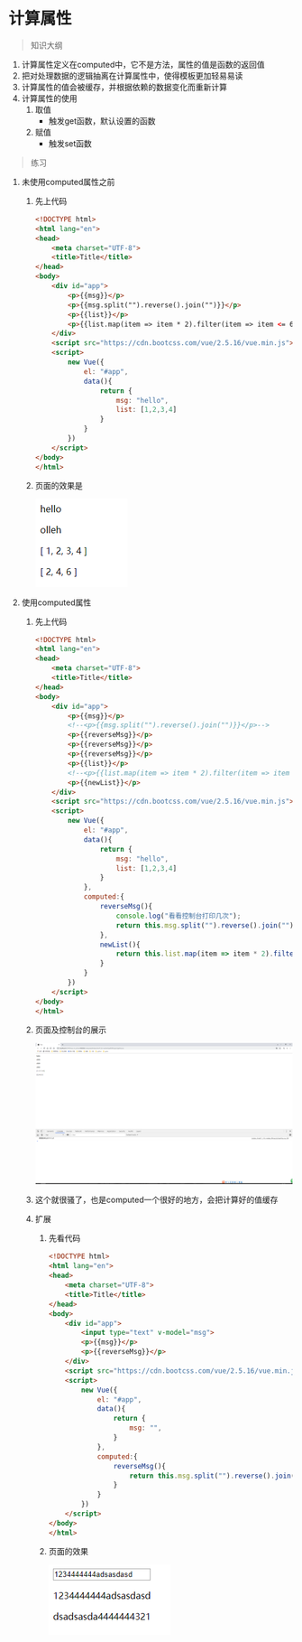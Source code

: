 # 计算属性

> 知识大纲
1. 计算属性定义在computed中，它不是方法，属性的值是函数的返回值
2. 把对处理数据的逻辑抽离在计算属性中，使得模板更加轻易易读
3. 计算属性的值会被缓存，并根据依赖的数据变化而重新计算
4. 计算属性的使用
    1. 取值
        * 触发get函数，默认设置的函数
    2. 赋值
        * 触发set函数
        
> 练习
1. 未使用computed属性之前
    1. 先上代码
        ```html
        <!DOCTYPE html>
        <html lang="en">
        <head>
            <meta charset="UTF-8">
            <title>Title</title>
        </head>
        <body>
            <div id="app">
                <p>{{msg}}</p>
                <p>{{msg.split("").reverse().join("")}}</p>
                <p>{{list}}</p>
                <p>{{list.map(item => item * 2).filter(item => item <= 6)}}</p>
            </div>
            <script src="https://cdn.bootcss.com/vue/2.5.16/vue.min.js"></script>
            <script>
                new Vue({
                    el: "#app",
                    data(){
                        return {
                            msg: "hello",
                            list: [1,2,3,4]
                        }
                    }
                })
            </script>
        </body>
        </html>
        ```   
    2. 页面的效果是
        
        ![](./images/未使用computed属性.jpg)  
        
2. 使用computed属性
    1. 先上代码
        ```html
        <!DOCTYPE html>
        <html lang="en">
        <head>
            <meta charset="UTF-8">
            <title>Title</title>
        </head>
        <body>
            <div id="app">
                <p>{{msg}}</p>
                <!--<p>{{msg.split("").reverse().join("")}}</p>-->
                <p>{{reverseMsg}}</p>
                <p>{{reverseMsg}}</p>
                <p>{{reverseMsg}}</p>
                <p>{{list}}</p>
                <!--<p>{{list.map(item => item * 2).filter(item => item <= 6)}}</p>-->
                <p>{{newList}}</p>
            </div>
            <script src="https://cdn.bootcss.com/vue/2.5.16/vue.min.js"></script>
            <script>
                new Vue({
                    el: "#app",
                    data(){
                        return {
                            msg: "hello",
                            list: [1,2,3,4]
                        }
                    },
                    computed:{
                        reverseMsg(){
                            console.log("看看控制台打印几次");
                            return this.msg.split("").reverse().join("");
                        },
                        newList(){
                            return this.list.map(item => item * 2).filter(item => item <= 6);
                        }
                    }
                })
            </script>
        </body>
        </html>
        ```
    2. 页面及控制台的展示
        
        ![](./images/使用computed属性.jpg) 
        
    3. 这个就很骚了，也是computed一个很好的地方，会把计算好的值缓存 
    
    4. 扩展  
        1. 先看代码
            ```html
            <!DOCTYPE html>
            <html lang="en">
            <head>
                <meta charset="UTF-8">
                <title>Title</title>
            </head>
            <body>
                <div id="app">
                    <input type="text" v-model="msg">
                    <p>{{msg}}</p>
                    <p>{{reverseMsg}}</p>
                </div>
                <script src="https://cdn.bootcss.com/vue/2.5.16/vue.min.js"></script>
                <script>
                    new Vue({
                        el: "#app",
                        data(){
                            return {
                                msg: "",
                            }
                        },
                        computed:{
                            reverseMsg(){
                                return this.msg.split("").reverse().join("");
                            }
                        }
                    })
                </script>
            </body>
            </html>
            ```   
        2. 页面的效果 
            
            ![](./images/扩展的效果.jpg)
                
              